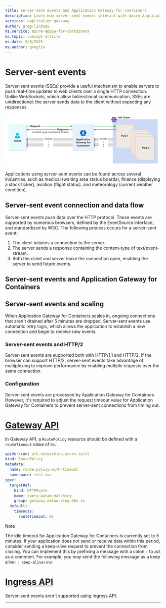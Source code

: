 ```yaml
---
title: Server-sent events and Application Gateway for Containers
description: Learn how server-sent events interact with Azure Application Gateway for Containers.
services: application gateway
author: greg-lindsay
ms.service: azure-appgw-for-containers
ms.topic: concept-article
ms.date: 5/8/2025
ms.author: greglin
---
```


# Server-sent events

Server-sent events (SSEs) provide a useful mechanism to enable servers to push real-time updates to web clients over a single HTTP connection. Unlike WebSockets, which allow bidirectional communication, SSEs are unidirectional: the server sends data to the client without expecting any responses.

  ![A diagram depicting Application Gateway for Containers handling server-sent events.](./media/server-sent-events/server-sent-events.png)

Applications using server-sent events can be found across several industries, such as medical (waiting area status boards), finance (displaying a stock ticker), aviation (flight status), and meteorology (current weather condition).

## Server-sent event connection and data flow

Server-sent events push data over the HTTP protocol. These events are supported by numerous browsers, defined by the EventSource interface, and standardized by W3C. The following process occurs for a server-sent event:

1. The client initiates a connection to the server.
2. The server sends a response containing the content-type of text/event-stream.
3. Both the client and server leave the connection open, enabling the server to send future events.

## Server-sent events and Application Gateway for Containers

## Server-sent events and scaling

When Application Gateway for Containers scales in, ongoing connections that aren't drained after 5 minutes are dropped. Server-sent events use automatic retry logic, which allows the application to establish a new connection and begin to receive new events.

### Server-sent events and HTTP/2

Server-sent events are supported both with HTTP/1.1 and HTTP/2. If the browser can support HTTP/2, server-sent events take advantage of multiplexing to improve performance by enabling multiple requests over the same connection.

### Configuration

Server-sent events are processed by Application Gateway for Containers. However, it's required to adjust the request timeout value for Application Gateway for Containers to prevent server-sent connections from timing out.

# [Gateway API](#tab/server-sent-events-gateway-api)

In Gateway API, a `RoutePolicy` resource should be defined with a `routeTimeout` value of `0s`.

```yaml
apiVersion: alb.networking.azure.io/v1 
kind: RoutePolicy 
metadata: 
  name: route-policy-with-timeout 
  namespace: test-sse 
spec: 
  targetRef: 
    kind: HTTPRoute 
    name: query-param-matching 
    group: gateway.networking.k8s.io 
  default: 
    timeouts:  
      routeTimeout: 0s 
```

>[!NOTE]
>The idle timeout for Application Gateway for Containers is currently set to 5 minutes. If your application does not send or receive data within this period, consider sending a keep-alive request to prevent the connection from closing. You can implement this by prefixing a message with a colon `:` to act as a comment. For example, you may send the following message as a keep alive: `: keep-alive\n\n`

# [Ingress API](#tab/session-affinity-ingress-api)

Server-sent events aren't supported using Ingress API.

---
